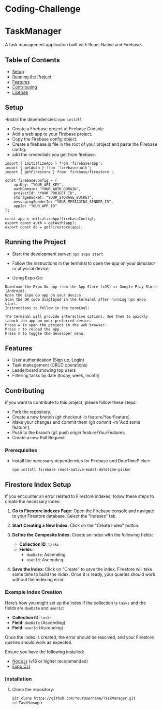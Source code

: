 # Coding-Challenge

# TaskManager

A task management application built with React Native and Firebase.

## Table of Contents

- [Setup](#setup)
- [Running the Project](#running-the-project)
- [Features](#features)
- [Contributing](#contributing)
- [License](#license)

## Setup

-Install the dependencies:
`
npm install
`
- Create a Firebase project at Firebase Console.
- Add a web app to your Firebase project.
- Copy the Firebase config object.
- Create a firebase.js file in the root of your project and paste the Firebase config:
- add the credentials you get from firebase.
```
import { initializeApp } from 'firebase/app';
import { getAuth } from 'firebase/auth';
import { getFirestore } from 'firebase/firestore';

const firebaseConfig = {
    apiKey: "YOUR_API_KEY",
    authDomain: "YOUR_AUTH_DOMAIN",
    projectId: "YOUR_PROJECT_ID",
    storageBucket: "YOUR_STORAGE_BUCKET",
    messagingSenderId: "YOUR_MESSAGING_SENDER_ID",
    appId: "YOUR_APP_ID"
};

const app = initializeApp(firebaseConfig);
export const auth = getAuth(app);
export const db = getFirestore(app);
```
## Running the Project
- Start the development server:
`
npx expo start
`
- Follow the instructions in the terminal to open the app on your simulator or physical device.

- Using Expo Go:

```
Download the Expo Go app from the App Store (iOS) or Google Play Store (Android).
Open the Expo Go app on your device.
Scan the QR code displayed in the terminal after running npx expo start.
Instructions to follow in the terminal:

The terminal will provide interactive options. Use them to quickly launch the app on your preferred device.
Press w to open the project in the web browser.
Press r to reload the app.
Press m to toggle the developer menu.
```
## Features
- User authentication (Sign up, Login)
- Task management (CRUD operations)
- Leaderboard showing top users
- Filtering tasks by date (today, week, month)

## Contributing
if you want to contribute to this project, please follow these steps:
- Fork the repository.
- Create a new branch (git checkout -b feature/YourFeature).
- Make your changes and commit them (git commit -m 'Add some feature').
- Push to the branch (git push origin feature/YourFeature).
- Create a new Pull Request.

### Prerequisites
- Install the necessary dependencies for Firebase and DateTimePicker:
  
  `npm install firebase react-native-modal-datetime-picker`

## Firestore Index Setup

If you encounter an error related to Firestore indexes, follow these steps to create the necessary index:

1. **Go to Firestore Indexes Page:**
   Open the Firebase console and navigate to your Firestore database. Select the "Indexes" tab.

2. **Start Creating a New Index:**
   Click on the "Create Index" button.

3. **Define the Composite Index:**
   Create an index with the following fields:
   
   - **Collection ID**: `tasks`
   - **Fields**:
     - `dueDate`: Ascending
     - `userId`: Ascending

4. **Save the Index:**
   Click on "Create" to save the index. Firestore will take some time to build the index. Once it is ready, your queries should work without the indexing error.

### Example Index Creation

Here’s how you might set up the index if the collection is `tasks` and the fields are `dueDate` and `userId`:

- **Collection ID**: `tasks`
- **Field**: `dueDate` (Ascending)
- **Field**: `userId` (Ascending)

Once the index is created, the error should be resolved, and your Firestore queries should work as expected.

Ensure you have the following installed:

- [Node.js](https://nodejs.org/) (v16 or higher recommended)
- [Expo CLI](https://docs.expo.dev/get-started/installation/)

### Installation

1. Clone the repository:
   ```sh
   git clone https://github.com/YourUsername/TaskManager.git
   cd TaskManager
